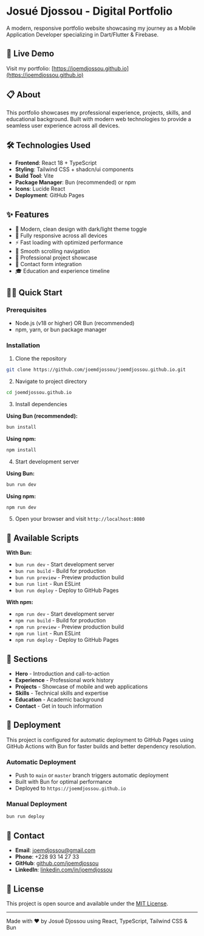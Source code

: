 # Josué Djossou - Digital Portfolio

A modern, responsive portfolio website showcasing my journey as a Mobile Application Developer specializing in Dart/Flutter & Firebase.

## 🚀 Live Demo

Visit my portfolio: [https://joemdjossou.github.io](https://joemdjossou.github.io)

## 📋 About

This portfolio showcases my professional experience, projects, skills, and educational background. Built with modern web technologies to provide a seamless user experience across all devices.

## 🛠️ Technologies Used

- **Frontend**: React 18 + TypeScript
- **Styling**: Tailwind CSS + shadcn/ui components
- **Build Tool**: Vite
- **Package Manager**: Bun (recommended) or npm
- **Icons**: Lucide React
- **Deployment**: GitHub Pages

## ✨ Features

- 🎨 Modern, clean design with dark/light theme toggle
- 📱 Fully responsive across all devices
- ⚡ Fast loading with optimized performance
- 🎯 Smooth scrolling navigation
- 💼 Professional project showcase
- 📧 Contact form integration
- 🎓 Education and experience timeline

## 🏃‍♂️ Quick Start

### Prerequisites

- Node.js (v18 or higher) OR Bun (recommended)
- npm, yarn, or bun package manager

### Installation

1. Clone the repository

```bash
git clone https://github.com/joemdjossou/joemdjossou.github.io.git
```

2. Navigate to project directory

```bash
cd joemdjossou.github.io
```

3. Install dependencies

**Using Bun (recommended):**

```bash
bun install
```

**Using npm:**

```bash
npm install
```

4. Start development server

**Using Bun:**

```bash
bun run dev
```

**Using npm:**

```bash
npm run dev
```

5. Open your browser and visit `http://localhost:8080`

## 📝 Available Scripts

**With Bun:**

- `bun run dev` - Start development server
- `bun run build` - Build for production
- `bun run preview` - Preview production build
- `bun run lint` - Run ESLint
- `bun run deploy` - Deploy to GitHub Pages

**With npm:**

- `npm run dev` - Start development server
- `npm run build` - Build for production
- `npm run preview` - Preview production build
- `npm run lint` - Run ESLint
- `npm run deploy` - Deploy to GitHub Pages

## 🎯 Sections

- **Hero** - Introduction and call-to-action
- **Experience** - Professional work history
- **Projects** - Showcase of mobile and web applications
- **Skills** - Technical skills and expertise
- **Education** - Academic background
- **Contact** - Get in touch information

## 🚀 Deployment

This project is configured for automatic deployment to GitHub Pages using GitHub Actions with Bun for faster builds and better dependency resolution.

### Automatic Deployment

- Push to `main` or `master` branch triggers automatic deployment
- Built with Bun for optimal performance
- Deployed to `https://joemdjossou.github.io`

### Manual Deployment

```bash
bun run deploy
```

## 📧 Contact

- **Email**: joemdjossou@gmail.com
- **Phone**: +228 93 14 27 33
- **GitHub**: [github.com/joemdjossou](https://github.com/joemdjossou)
- **LinkedIn**: [linkedin.com/in/joemdjossou](https://linkedin.com/in/joemdjossou)

## 📄 License

This project is open source and available under the [MIT License](LICENSE).

---

Made with ❤️ by Josué Djossou using React, TypeScript, Tailwind CSS & Bun
